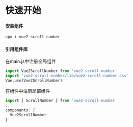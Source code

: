 # 快速开始

#### 安装组件

```bash
npm i vue2-scroll-number
```

#### 引用组件库

在main.js中注册全局组件

```javascript
import Vue2ScrollNumber from 'vue2-scroll-number'
import 'vue2-scroll-number/lib/vue2-scroll-number.css'
Vue.use(Vue2ScrollNumber)
```

在组件中注册局部组件

```javascript
import { ScrollNumber } from 'vue2-scroll-number'
...
components: {
  Vue2ScrollNumber
}
```
